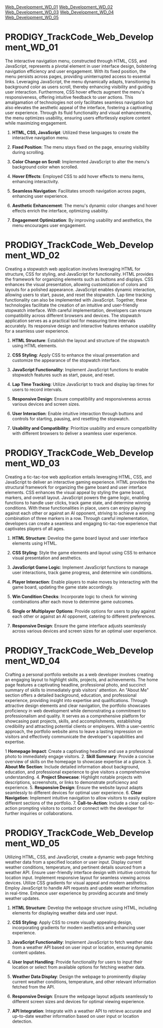 [Web_Development_WD_01](https://github.com/Salman-id85/PRODIGY_TrackCode_Web_Development/blob/main/README.md#prodigy_trackcode_web_development_wd_01)
[Web_Development_WD_02](https://github.com/Salman-id85/PRODIGY_TrackCode_Web_Development/blob/main/README.md#prodigy_trackcode_web_development_wd_02)
[Web_Development_WD_03](https://github.com/Salman-id85/PRODIGY_TrackCode_Web_Development/blob/main/README.md#prodigy_trackcode_web_development_wd_03)
[Web_Development_WD_04](https://github.com/Salman-id85/PRODIGY_TrackCode_Web_Development/blob/main/README.md#prodigy_trackcode_web_development_wd_04)
[Web_Development_WD_05](https://github.com/Salman-id85/PRODIGY_TrackCode_Web_Development/blob/main/README.md#prodigy_trackcode_web_development_wd_05)

# PRODIGY_TrackCode_Web_Development_WD_01

The interactive navigation menu, constructed through HTML, CSS, and JavaScript, represents a pivotal element in user interface design, bolstering navigation efficiency and user engagement. With its fixed position, the menu persists across pages, providing uninterrupted access to essential links. Leveraging JavaScript, the menu dynamically adapts, transitioning its background color as users scroll, thereby enhancing visibility and guiding user interaction. Furthermore, CSS hover effects augment the menu's responsiveness, offering intuitive feedback to user actions. This amalgamation of technologies not only facilitates seamless navigation but also elevates the aesthetic appeal of the interface, fostering a captivating user experience. Through its fluid functionality and visual enhancements, the menu optimizes usability, ensuring users effortlessly explore content while maximizing engagement.


1. **HTML, CSS, JavaScript**: Utilized these languages to create the interactive navigation menu.
  
2. **Fixed Position**: The menu stays fixed on the page, ensuring visibility during scrolling.

3. **Color Change on Scroll**: Implemented JavaScript to alter the menu's background color when scrolled.

4. **Hover Effects**: Employed CSS to add hover effects to menu items, enhancing interactivity.

5. **Seamless Navigation**: Facilitates smooth navigation across pages, enhancing user experience.

6. **Aesthetic Enhancement**: The menu's dynamic color changes and hover effects enrich the interface, optimizing usability.

7. **Engagement Optimization**: By improving usability and aesthetics, the menu encourages user engagement.
 
 # PRODIGY_TrackCode_Web_Development_WD_02

 Creating a stopwatch web application involves leveraging HTML for structure, CSS for styling, and JavaScript for functionality. HTML provides the framework for organizing elements such as buttons and displays. CSS enhances the visual presentation, allowing customization of colors and layouts for a polished appearance. JavaScript enables dynamic interaction, allowing users to start, pause, and reset the stopwatch. Lap time tracking functionality can also be implemented with JavaScript. Together, these technologies facilitate the creation of an intuitive and user-friendly stopwatch interface. With careful implementation, developers can ensure compatibility across different browsers and devices. The stopwatch application serves as a practical tool for measuring time intervals accurately. Its responsive design and interactive features enhance usability for a seamless user experience.

 1. **HTML Structure**: Establish the layout and structure of the stopwatch using HTML elements.
  
2. **CSS Styling**: Apply CSS to enhance the visual presentation and customize the appearance of the stopwatch interface.
  
3. **JavaScript Functionality**: Implement JavaScript functions to enable stopwatch features such as start, pause, and reset.
  
4. **Lap Time Tracking**: Utilize JavaScript to track and display lap times for users to record intervals.
  
5. **Responsive Design**: Ensure compatibility and responsiveness across various devices and screen sizes.
  
6. **User Interaction**: Enable intuitive interaction through buttons and controls for starting, pausing, and resetting the stopwatch.
  
7. **Usability and Compatibility**: Prioritize usability and ensure compatibility with different browsers to deliver a seamless user experience.

 # PRODIGY_TrackCode_Web_Development_WD_03

Creating a tic-tac-toe web application entails leveraging HTML, CSS, and JavaScript to deliver an interactive gaming experience. HTML provides the structural framework for organizing the game board and user interface elements. CSS enhances the visual appeal by styling the game board, markers, and overall layout. JavaScript powers the game logic, enabling functions to handle user clicks, track game state, and determine winning conditions. With these functionalities in place, users can enjoy playing against each other or against an AI opponent, striving to achieve a winning combination of three markers in a row. Through careful implementation, developers can create a seamless and engaging tic-tac-toe experience that captivates players of all ages.


1. **HTML Structure**: Develop the game board layout and user interface elements using HTML.
   
2. **CSS Styling**: Style the game elements and layout using CSS to enhance visual presentation and aesthetics.

3. **JavaScript Game Logic**: Implement JavaScript functions to manage user interactions, track game progress, and determine win conditions.

4. **Player Interaction**: Enable players to make moves by interacting with the game board, updating the game state accordingly.

5. **Win Condition Checks**: Incorporate logic to check for winning combinations after each move to determine game outcomes.

6. **Single or Multiplayer Options**: Provide options for users to play against each other or against an AI opponent, catering to different preferences.

7. **Responsive Design**: Ensure the game interface adjusts seamlessly across various devices and screen sizes for an optimal user experience.

# PRODIGY_TrackCode_Web_Development_WD_04

Crafting a personal portfolio website as a web developer involves creating an engaging layout to highlight skills, projects, and achievements. The home page features a captivating headline, professional photo, and succinct summary of skills to immediately grab visitors' attention. An "About Me" section offers a detailed background, education, and professional experience, providing insight into expertise and qualifications. Through attractive design elements and clear navigation, the portfolio showcases proficiency in web development while demonstrating a commitment to professionalism and quality. It serves as a comprehensive platform for showcasing past projects, skills, and accomplishments, establishing credibility and attracting potential clients or employers. With a user-centric approach, the portfolio website aims to leave a lasting impression on visitors and effectively communicate the developer's capabilities and expertise.

1 **Homepage Impact**: Create a captivating headline and use a professional photo to immediately engage visitors.
2. **Skill Summary**: Provide a concise overview of skills on the homepage to showcase expertise at a glance.
3. **About Me Section**: Include detailed information about background, education, and professional experience to give visitors a comprehensive understanding.
4. **Project Showcase**: Highlight notable projects with descriptions, screenshots, or links to demonstrate proficiency and experience.
5. **Responsive Design**: Ensure the website layout adapts seamlessly to different devices for optimal user experience.
6. **Clear Navigation**: Implement intuitive navigation to allow visitors to easily explore different sections of the portfolio.
7. **Call-to-Action**: Include a clear call-to-action prompting visitors to contact or connect with the developer for further inquiries or collaborations.

 # PRODIGY_TrackCode_Web_Development_WD_05

Utilizing HTML, CSS, and JavaScript, create a dynamic web page fetching weather data from a specified location or user input. Display current weather conditions, temperature, and pertinent details sourced from a weather API. Ensure user-friendly interface design with intuitive controls for location input. Implement responsive layout for seamless viewing across devices. Utilize CSS gradients for visual appeal and modern aesthetics. Employ JavaScript to handle API requests and update weather information in real-time. Enhance user experience by providing accurate and timely weather updates.

1. **HTML Structure**: Develop the webpage structure using HTML, including elements for displaying weather data and user input.

2. **CSS Styling**: Apply CSS to create visually appealing design, incorporating gradients for modern aesthetics and enhancing user experience.

3. **JavaScript Functionality**: Implement JavaScript to fetch weather data from a weather API based on user input or location, ensuring dynamic content updates.

4. **User Input Handling**: Provide functionality for users to input their location or select from available options for fetching weather data.

5. **Weather Data Display**: Design the webpage to prominently display current weather conditions, temperature, and other relevant information fetched from the API.

6. **Responsive Design**: Ensure the webpage layout adjusts seamlessly to different screen sizes and devices for optimal viewing experience.

7. **API Integration**: Integrate with a weather API to retrieve accurate and up-to-date weather information based on user input or location detection.
